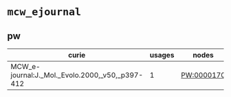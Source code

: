 # `mcw_ejournal`

## pw

| curie                                           |   usages | nodes                                                   |
|-------------------------------------------------|----------|---------------------------------------------------------|
| MCW_e-journal:J._Mol._Evolo.2000,_v50,_p397-412 |        1 | [PW:0000170](http://purl.obolibrary.org/obo/PW_0000170) |

